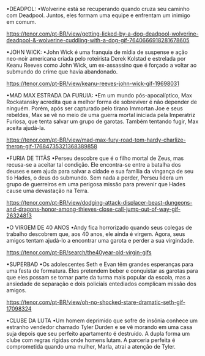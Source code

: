 •DEADPOL:
•Wolverine está se recuperando quando cruza seu caminho com Deadpool. Juntos, eles formam uma equipe e enfrentam um inimigo em comum.

https://tenor.com/pt-BR/view/getting-licked-by-a-dog-deadpool-wolverine-deadpool-&-wolverine-cuddling-with-a-dog-gif-7640666918281678605

•JOHN WICK:
•John Wick é uma franquia de mídia de suspense e ação neo-noir americana criada pelo roteirista Derek Kolstad e estrelada por Keanu Reeves como John Wick, um ex-assassino que é forçado a voltar ao submundo do crime que havia abandonado.

https://tenor.com/pt-BR/view/keanu-reeves-john-wick-gif-19698031

•MAD MAX ESTRADA DA FURUIA:
•Em um mundo pós-apocalíptico, Max Rockatansky acredita que a melhor forma de sobreviver é não depender de ninguém. Porém, após ser capturado pelo tirano Immortan Joe e seus rebeldes, Max se vê no meio de uma guerra mortal iniciada pela Imperatriz Furiosa, que tenta salvar um grupo de garotas. Também tentando fugir, Max aceita ajudá-la.

https://tenor.com/pt-BR/view/mad-max-fury-road-tom-hardy-charlize-theron-gif-17684735321368389858

•FURIA DE TITÃS
•Perseu descobre que é o filho mortal de Zeus, mas recusa-se a aceitar tal condição. Ele encontra-se entre a batalha dos deuses e sem ajuda para salvar a cidade e sua família da vingança de seu tio Hades, o deus do submundo. Sem nada a perder, Perseu lidera um grupo de guerreiros em uma perigosa missão para prevenir que Hades cause uma devastação na Terra.

https://tenor.com/pt-BR/view/dodging-attack-displacer-beast-dungeons-and-dragons-honor-among-thieves-close-call-jump-out-of-way-gif-26324813

•O VIRGEM DE 40 ANOS
•Andy fica horrorizado quando seus colegas de trabalho descobrem que, aos 40 anos, ele ainda é virgem. Agora, seus amigos tentam ajudá-lo a encontrar uma garota e perder a sua virgindade.

https://tenor.com/pt-BR/search/the40year-old-virgin-gifs

•SUPERBAD
•Os adolescentes Seth e Evan têm grandes esperanças para uma festa de formatura. Eles pretendem beber e conquistar as garotas para que eles possam se tornar parte da turma mais popular da escola, mas a ansiedade de separação e dois policiais entediados complicam missão dos amigos.

https://tenor.com/pt-BR/view/oh-no-shocked-stare-dramatic-seth-gif-17098324

•CLUBE DA LUTA
•Um homem deprimido que sofre de insônia conhece um estranho vendedor chamado Tyler Durden e se vê morando em uma casa suja depois que seu perfeito apartamento é destruído. A dupla forma um clube com regras rígidas onde homens lutam. A parceria perfeita é comprometida quando uma mulher, Marla, atrai a atenção de Tyler.
